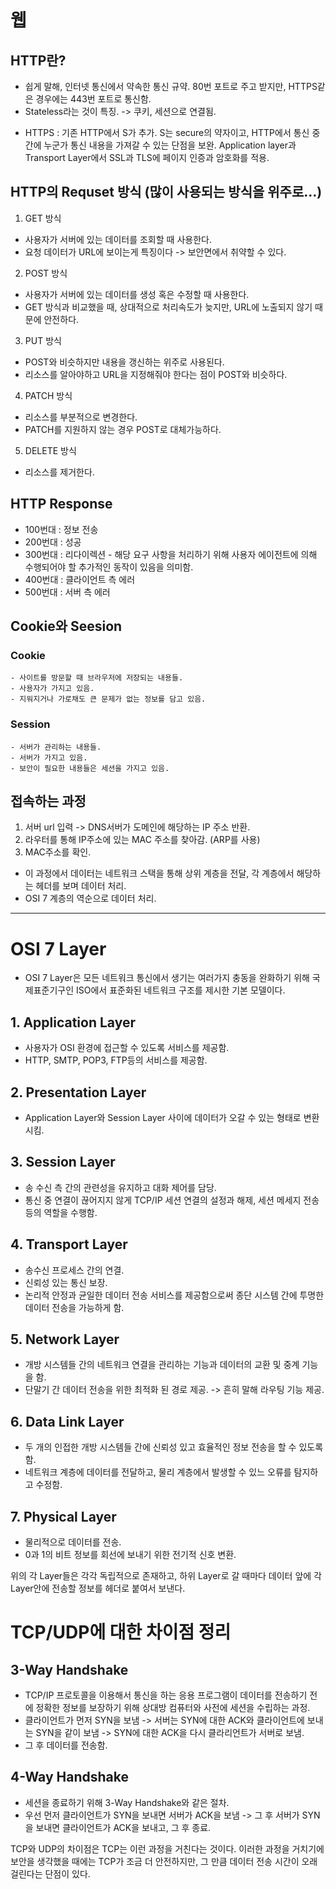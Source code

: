 # 웹

## HTTP란?
 - 쉽게 말해, 인터넷 통신에서 약속한 통신 규약. 80번 포트로 주고 받지만, HTTPS같은 경우에는 443번 포트로 통신함.
 - Stateless라는 것이 특징. -> 쿠키, 세션으로 연결됨. 

 * HTTPS : 기존 HTTP에서 S가 추가. S는 secure의 약자이고, HTTP에서 통신 중간에 누군가 통신 내용을 가져갈 수 있는 단점을 보완. Application layer과 Transport Layer에서 SSL과 TLS에 페이지 인증과 암호화를 적용.

## HTTP의 Requset 방식 (많이 사용되는 방식을 위주로...)
1. GET 방식
 - 사용자가 서버에 있는 데이터를 조회할 때 사용한다. 
 - 요청 데이터가 URL에 보이는게 특징이다 -> 보안면에서 취약할 수 있다. 
2. POST 방식
 - 사용자가 서버에 있는 데이터를 생성 혹은 수정할 때 사용한다.  
 - GET 방식과 비교했을 때, 상대적으로 처리속도가 늦지만, URL에 노출되지 않기 때문에 안전하다. 
3. PUT 방식
 - POST와 비슷하지만 내용을 갱신하는 위주로 사용된다. 
 - 리소스를 알아야하고 URL을 지정해줘야 한다는 점이 POST와 비슷하다.
4. PATCH 방식
 - 리소스를 부분적으로 변경한다. 
 - PATCH를 지원하지 않는 경우 POST로 대체가능하다.
5. DELETE 방식
 - 리소스를 제거한다.

## HTTP Response
 - 100번대 : 정보 전송
 - 200번대 : 성공
 - 300번대 : 리다이렉션 - 해당 요구 사항을 처리하기 위해 사용자 에이전트에 의해 수행되어야 할 추가적인 동작이 있음을 의미함. 
 - 400번대 : 클라이언트 측 에러
 - 500번대 : 서버 측 에러 

## Cookie와 Seesion
 ### Cookie
	- 사이트를 방문할 때 브라우저에 저장되는 내용들. 
	- 사용자가 가지고 있음.
	- 지워지거나 가로채도 큰 문제가 없는 정보를 담고 있음.  

 ### Session
	- 서버가 관리하는 내용들.
	- 서버가 가지고 있음.
	- 보안이 필요한 내용들은 세션을 가지고 있음. 

## 접속하는 과정
 1. 서버 url 입력 -> DNS서버가 도메인에 해당하는 IP 주소 반환.
 2. 라우터를 통해 IP주소에 있는 MAC 주소를 찾아감. (ARP를 사용)
 3. MAC주소를 확인. 

 - 이 과정에서 데이터는 네트워크 스택을 통해 상위 계층을 전달, 각 계층에서 해당하는 헤더를 보며 데이터 처리.
 - OSI 7 계층의 역순으로 데이터 처리.
---

# OSI 7 Layer
 - OSI 7 Layer은 모든 네트워크 통신에서 생기는 여러가지 충동을 완화하기 위해 국제표준기구인 ISO에서 표준화된 네트워크 구조를 제시한 기본 모델이다. 

 ## 1. Application Layer
  - 사용자가 OSI 환경에 접근할 수 있도록 서비스를 제공함. 
  - HTTP, SMTP, POP3, FTP등의 서비스를 제공함. 
 ## 2. Presentation Layer
  - Application Layer와 Session Layer 사이에 데이터가 오갈 수 있는 형태로 변환시킴. 
 ## 3. Session Layer
  - 송 수신 측 간의 관련성을 유지하고 대화 제어를 담당. 
  - 통신 중 연결이 끊어지지 않게 TCP/IP 세션 연결의 설정과 해제, 세션 메세지 전송 등의 역할을 수행함. 
 ## 4. Transport Layer
  - 송수신 프로세스 간의 연결.
  - 신뢰성 있는 통신 보장.
  -  논리적 안정과 균일한 데이터 전송 서비스를 제공함으로써 종단 시스템 간에 투명한 데이터 전송을 가능하게 함. 
 ## 5. Network Layer
  - 개방 시스템들 간의 네트워크 연결을 관리하는 기능과 데이터의 교환 및 중계 기능을 함. 
  - 단말기 간 데이터 전송을 위한 최적화 된 경로 제공. -> 흔히 말해 라우팅 기능 제공.
 ## 6. Data Link Layer
  - 두 개의 인접한 개방 시스템들 간에 신뢰성 있고 효율적인 정보 전송을 할 수 있도록 함.
  - 네트워크 계층에 데이터를 전달하고, 물리 계층에서 발생할 수 있느 오류를 탐지하고 수정함. 
 ## 7. Physical Layer
  - 물리적으로 데이터를 전송.
  - 0과 1의 비트 정보를 회선에 보내기 위한 전기적 신호 변환. 


 위의 각 Layer들은 각각 독립적으로 존재하고, 하위 Layer로 갈 때마다 데이터 앞에 각 Layer안에 전송할 정보를 헤더로 붙여서 보낸다. 

# TCP/UDP에 대한 차이점 정리

 ## 3-Way Handshake
  - TCP/IP 프로토콜을 이용해서 통신을 하는 응용 프로그램이 데이터를 전송하기 전에 정확한 정보를 보장하기 위해 상대방 컴퓨터와 사전에 세션을 수립하는 과정.
  - 클라이언트가 먼저 SYN을 보냄 -> 서버는 SYN에 대한 ACK와 클라이언트에 보내는 SYN을 같이 보냄 -> SYN에 대한 ACK을 다시 클라리언트가 서버로 보냄. 
  - 그 후 데이터를 전송함. 

 ## 4-Way Handshake
  - 세션을 종료하기 위해 3-Way Handshake와 같은 절차.
  - 우선 먼저 클라이언트가 SYN을 보내면 서버가 ACK을 보냄 -> 그 후 서버가 SYN을 보내면 클라이언트가 ACK을 보내고, 그 후 종료. 

  TCP와 UDP의 차이점은 TCP는 이런 과정을 거친다는 것이다. 이러한 과정을 거치기에 보안을 생각했을 때에는 TCP가 조금 더 안전하지만, 그 만큼 데이터 전송 시간이 오래걸린다는 단점이 있다.   
